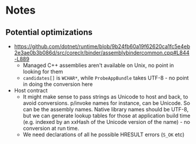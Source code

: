 # Notes

## Potential optimizations

  * https://github.com/dotnet/runtime/blob/9b24fb60a19f62620ca1fc5e4eb2e3ae0b3b086d/src/coreclr/binder/assemblybindercommon.cpp#L844-L889
    * Managed C++ assemblies aren't available on Unix, no point in looking for them
    * `candidates[]` is `WCHAR*`, while `ProbeAppBundle` takes UTF-8 - no point in doing the
      conversion here
  * Host contract
    * It might make sense to pass strings as Unicode to host and back, to avoid conversions.
      p/invoke names for instance, can be Unicode. So can be the assembly names. Native library
      names should be UTF-8, but we can generate lookup tables for those at application build time
      (e.g. indexed by an xxHash of the Unicode version of the name) - no conversion at run time.
    * We need declarations of all he possible HRESULT errors (`S_OK` etc)
